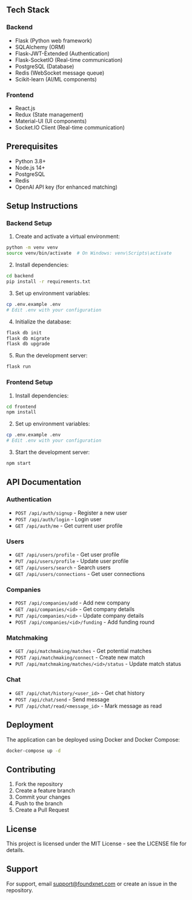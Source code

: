 
## Tech Stack

### Backend
- Flask (Python web framework)
- SQLAlchemy (ORM)
- Flask-JWT-Extended (Authentication)
- Flask-SocketIO (Real-time communication)
- PostgreSQL (Database)
- Redis (WebSocket message queue)
- Scikit-learn (AI/ML components)

### Frontend
- React.js
- Redux (State management)
- Material-UI (UI components)
- Socket.IO Client (Real-time communication)

## Prerequisites

- Python 3.8+
- Node.js 14+
- PostgreSQL
- Redis
- OpenAI API key (for enhanced matching)

## Setup Instructions

### Backend Setup

1. Create and activate a virtual environment:
```bash
python -m venv venv
source venv/bin/activate  # On Windows: venv\Scripts\activate
```

2. Install dependencies:
```bash
cd backend
pip install -r requirements.txt
```

3. Set up environment variables:
```bash
cp .env.example .env
# Edit .env with your configuration
```

4. Initialize the database:
```bash
flask db init
flask db migrate
flask db upgrade
```

5. Run the development server:
```bash
flask run
```

### Frontend Setup

1. Install dependencies:
```bash
cd frontend
npm install
```

2. Set up environment variables:
```bash
cp .env.example .env
# Edit .env with your configuration
```

3. Start the development server:
```bash
npm start
```

## API Documentation

### Authentication
- `POST /api/auth/signup` - Register a new user
- `POST /api/auth/login` - Login user
- `GET /api/auth/me` - Get current user profile

### Users
- `GET /api/users/profile` - Get user profile
- `PUT /api/users/profile` - Update user profile
- `GET /api/users/search` - Search users
- `GET /api/users/connections` - Get user connections

### Companies
- `POST /api/companies/add` - Add new company
- `GET /api/companies/<id>` - Get company details
- `PUT /api/companies/<id>` - Update company details
- `POST /api/companies/<id>/funding` - Add funding round

### Matchmaking
- `GET /api/matchmaking/matches` - Get potential matches
- `POST /api/matchmaking/connect` - Create new match
- `PUT /api/matchmaking/matches/<id>/status` - Update match status

### Chat
- `GET /api/chat/history/<user_id>` - Get chat history
- `POST /api/chat/send` - Send message
- `PUT /api/chat/read/<message_id>` - Mark message as read

## Deployment

The application can be deployed using Docker and Docker Compose:

```bash
docker-compose up -d
```

## Contributing

1. Fork the repository
2. Create a feature branch
3. Commit your changes
4. Push to the branch
5. Create a Pull Request

## License

This project is licensed under the MIT License - see the LICENSE file for details.

## Support

For support, email support@foundxnet.com or create an issue in the repository. 
